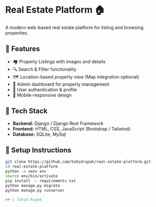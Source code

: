 # Real Estate Platform 🏠

A modern web-based real estate platform for listing and browsing properties.

## 🔧 Features

- 🏘️ Property Listings with images and details
- 🔍 Search & Filter functionality
- 🗺️ Location-based property view (Map integration optional)
- 📝 Admin dashboard for property management
- 👤 User authentication & profile
- 📱 Mobile-responsive design

## 🚀 Tech Stack

- **Backend:** Django / Django Rest Framework
- **Frontend:** HTML, CSS, JavaScript (Bootstrap / Tailwind)
- **Database:** SQLite, MySql



## 🔄 Setup Instructions

```bash
git clone https://github.com/tohidrupok/real-estate-platform.git
cd real-estate-platform
python -m venv env
source env/bin/activate
pip install -r requirements.txt
python manage.py migrate
python manage.py runserver

## 🚀 Tohid Rupok